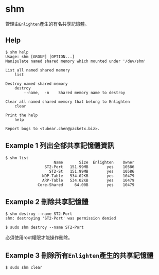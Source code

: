 shm
==============

管理由`Enlighten`產生的有名共享記憶體。

Help
---------

```
$ shm help
Usage: shm [GROUP] [OPTION...]
Manipulate named shared memory which mounted under '/dev/shm'

List all named shared memory
    list

Destroy named shared memory
    destroy
        --name,  -n    Shared memory name to destroy

Clear all named shared memory that belong to Enlighten
    clear

Print the help
    help

Report bugs to <tubear.chen@packetx.biz>.
```

Example 1 列出全部共享記憶體資訊
---------------

```
$ shm list
                     Name       Size  Enlighten    Owner
                 ST2-Port   151.99MB        yes    10586
                   ST2-St   151.99MB        yes    10586
                NDP-Table   534.02KB        yes    10479
                ARP-Table   534.02KB        yes    10479
              Core-Shared     64.00B        yes    10479
```

Example 2 刪除共享記憶體
-------------

```
$ shm destroy --name ST2-Port
shm: destroying 'ST2-Port' was permission denied

$ sudo shm destroy --name ST2-Port
```

必須使用root權限才能操作刪除。

Example 3 刪除所有`Enlighten`產生的共享記憶體
------------

```
$ sudo shm clear
```
